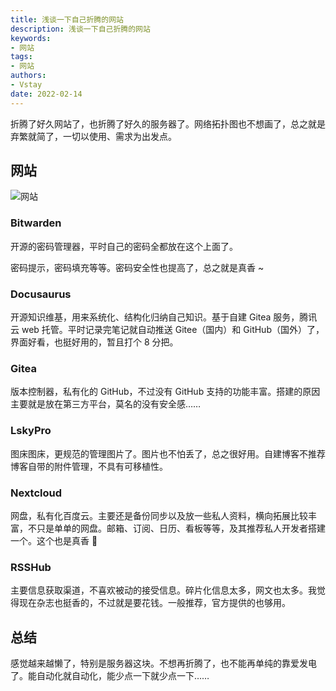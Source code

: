```yaml
---
title: 浅谈一下自己折腾的网站
description: 浅谈一下自己折腾的网站
keywords:
- 网站
tags: 
- 网站
authors:
- Vstay
date: 2022-02-14
---
```



折腾了好久网站了，也折腾了好久的服务器了。网络拓扑图也不想画了，总之就是弃繁就简了，一切以使用、需求为出发点。

## 网站

![网站](https://static.7wate.com/img/2022/02/14/08f047659ab8f.png)

### Bitwarden

开源的密码管理器，平时自己的密码全都放在这个上面了。

密码提示，密码填充等等。密码安全性也提高了，总之就是真香 ~

### Docusaurus

开源知识维基，用来系统化、结构化归纳自己知识。基于自建 Gitea 服务，腾讯云 web 托管。平时记录完笔记就自动推送 Gitee（国内）和 GitHub（国外）了，界面好看，也挺好用的，暂且打个 8 分把。

### Gitea

版本控制器，私有化的 GitHub，不过没有 GitHub 支持的功能丰富。搭建的原因主要就是放在第三方平台，莫名的没有安全感……

### LskyPro

图床图床，更规范的管理图片了。图片也不怕丢了，总之很好用。自建博客不推荐博客自带的附件管理，不具有可移植性。

### Nextcloud

网盘，私有化百度云。主要还是备份同步以及放一些私人资料，横向拓展比较丰富，不只是单单的网盘。邮箱、订阅、日历、看板等等，及其推荐私人开发者搭建一个。这个也是真香 🤪

### RSSHub

主要信息获取渠道，不喜欢被动的接受信息。碎片化信息太多，网文也太多。我觉得现在杂志也挺香的，不过就是要花钱。一般推荐，官方提供的也够用。

## 总结

感觉越来越懒了，特别是服务器这块。不想再折腾了，也不能再单纯的靠爱发电了。能自动化就自动化，能少点一下就少点一下……
